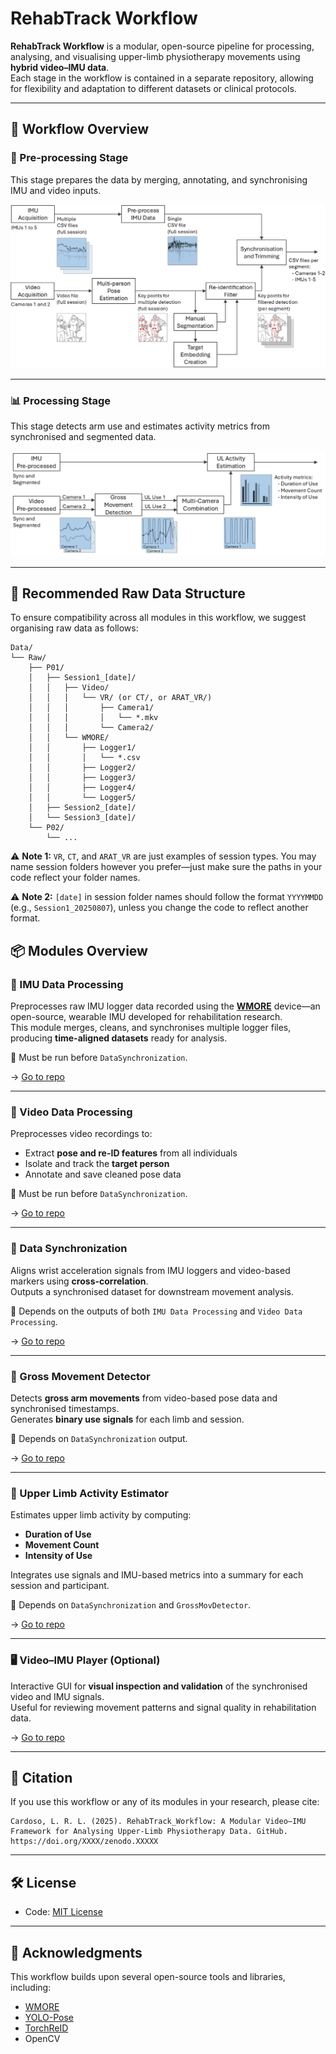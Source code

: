 # RehabTrack Workflow

**RehabTrack Workflow** is a modular, open-source pipeline for processing, analysing, and visualising upper-limb physiotherapy movements using **hybrid video–IMU data**.  
Each stage in the workflow is contained in a separate repository, allowing for flexibility and adaptation to different datasets or clinical protocols.

---

## 🧭 Workflow Overview

### 🔧 Pre-processing Stage

This stage prepares the data by merging, annotating, and synchronising IMU and video inputs.

![Pre-processing Pipeline](./Pre_Processing_Pipeline.png)

---

### 📊 Processing Stage

This stage detects arm use and estimates activity metrics from synchronised and segmented data.

![Processing Pipeline](./Processing_Pipeline.png)

---

## 📁 Recommended Raw Data Structure

To ensure compatibility across all modules in this workflow, we suggest organising raw data as follows:

```
Data/
└── Raw/
    ├── P01/
    │   ├── Session1_[date]/
    │   │   ├── Video/
    │   │   │   └── VR/ (or CT/, or ARAT_VR/)
    │   │   │       ├── Camera1/
    │   │   │       │   └── *.mkv
    │   │   │       └── Camera2/
    │   │   └── WMORE/
    │   │       ├── Logger1/
    │   │       │   └── *.csv
    │   │       ├── Logger2/
    │   │       ├── Logger3/
    │   │       ├── Logger4/
    │   │       └── Logger5/
    │   ├── Session2_[date]/
    │   └── Session3_[date]/
    └── P02/
        └── ...
```

⚠️ **Note 1:** `VR`, `CT`, and `ARAT_VR` are just examples of session types. You may name session folders however you prefer—just make sure the paths in your code reflect your folder names.

⚠️ **Note 2:** `[date]` in session folder names should follow the format `YYYYMMDD` (e.g., `Session1_20250807`), unless you change the code to reflect another format.

## 📦 Modules Overview

### 🔹 IMU Data Processing
Preprocesses raw IMU logger data recorded using the **[WMORE](https://github.com/NeuroRehack/WMORE)** device—an open-source, wearable IMU developed for rehabilitation research.  
This module merges, cleans, and synchronises multiple logger files, producing **time-aligned datasets** ready for analysis.

📍 Must be run before `DataSynchronization`.

→ [Go to repo](https://github.com/lrlcardoso/IMU_Data_Processing)

---

### 🔹 Video Data Processing
Preprocesses video recordings to:
- Extract **pose and re-ID features** from all individuals
- Isolate and track the **target person**
- Annotate and save cleaned pose data  

📍 Must be run before `DataSynchronization`.

→ [Go to repo](https://github.com/lrlcardoso/VideoDataProcessing)

---

### 🔹 Data Synchronization
Aligns wrist acceleration signals from IMU loggers and video-based markers using **cross-correlation**.  
Outputs a synchronised dataset for downstream movement analysis.

📍 Depends on the outputs of both `IMU Data Processing` and `Video Data Processing`.

→ [Go to repo](https://github.com/lrlcardoso/DataSynchronization)

---

### 🔹 Gross Movement Detector
Detects **gross arm movements** from video-based pose data and synchronised timestamps.  
Generates **binary use signals** for each limb and session.

📍 Depends on `DataSynchronization` output.

→ [Go to repo](https://github.com/lrlcardoso/GrossMovDetector)

---

### 🔹 Upper Limb Activity Estimator
Estimates upper limb activity by computing:
- **Duration of Use**
- **Movement Count**
- **Intensity of Use**  

Integrates use signals and IMU-based metrics into a summary for each session and participant.

📍 Depends on `DataSynchronization` and `GrossMovDetector`.

→ [Go to repo](https://github.com/lrlcardoso/ULActivityEstimator)

---

### 🖥️ Video–IMU Player (Optional)
Interactive GUI for **visual inspection and validation** of the synchronised video and IMU signals.  
Useful for reviewing movement patterns and signal quality in rehabilitation data.

→ [Go to repo](https://github.com/lrlcardoso/Video-IMU_Viewer)

---

## 📝 Citation

If you use this workflow or any of its modules in your research, please cite:

```
Cardoso, L. R. L. (2025). RehabTrack_Workflow: A Modular Video–IMU Framework for Analysing Upper-Limb Physiotherapy Data. GitHub. https://doi.org/XXXX/zenodo.XXXXX
```

---

## 🛠 License

- Code: [MIT License](LICENSE)

---

## 🤝 Acknowledgments

This workflow builds upon several open-source tools and libraries, including:

- [WMORE](https://github.com/NeuroRehack/WMORE)
- [YOLO-Pose](https://github.com/itsyb/YOLOv7-Pose)  
- [TorchReID](https://github.com/KaiyangZhou/deep-person-reid)  
- OpenCV

